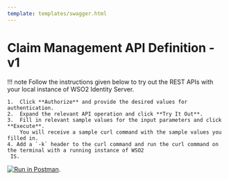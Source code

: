 ```yaml
---
template: templates/swagger.html
---
```


# Claim Management API Definition - v1

!!! note 
    Follow the instructions given below to try out the REST APIs with your local instance of WSO2 Identity Server. 
    
    1.  Click **Authorize** and provide the desired values for authentication. 
    2.  Expand the relevant API operation and click **Try It Out**.  
    3.  Fill in relevant sample values for the input parameters and click **Execute**. 
        You will receive a sample curl command with the sample values you filled in. 
    4. Add a `-k` header to the curl command and run the curl command on the terminal with a running instance of WSO2
     IS. 
    
<div id="swagger-ui"></div>
<script>
window.onload = function() {
  // Begin Swagger UI call region
  const ui = SwaggerUIBundle({
    url: "../../apis/restapis/claim-management.yaml",
    dom_id: '#swagger-ui',
    deepLinking: true,
    validatorUrl: null,
    presets: [
      SwaggerUIBundle.presets.apis,
      SwaggerUIStandalonePreset
    ],
    plugins: [
      SwaggerUIBundle.plugins.DownloadUrl
    ],
    layout: "StandaloneLayout"
  })
  // End Swagger UI call region

  window.ui = ui
}
</script>

[![Run in Postman](https://run.pstmn.io/button.svg)](https://app.getpostman.com/run-collection/4bc7377da85b9dcd0516).